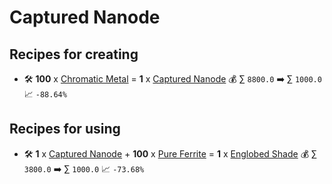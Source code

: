 # Captured Nanode

## Recipes for creating

* 🛠️ **100** x [Chromatic Metal](<Chromatic Metal.md>) = **1** x [Captured Nanode](<Captured Nanode.md>) 💰 ∑ `8800.0` ➡️ ∑ `1000.0` 📈 `-88.64%`


## Recipes for using

* 🛠️ **1** x [Captured Nanode](<Captured Nanode.md>) + **100** x [Pure Ferrite](<Pure Ferrite.md>) = **1** x [Englobed Shade](<Englobed Shade.md>) 💰 ∑ `3800.0` ➡️ ∑ `1000.0` 📈 `-73.68%`
